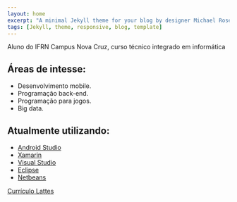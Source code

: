 ```yaml
---
layout: home
excerpt: "A minimal Jekyll theme for your blog by designer Michael Rose."
tags: [Jekyll, theme, responsive, blog, template]
---
```


Aluno do IFRN Campus Nova Cruz, curso técnico integrado em informática
## Áreas de intesse:

* Desenvolvimento mobile.
* Programação back-end.
* Programação para jogos.
* Big data.

## Atualmente utilizando:

* [Android Studio](https://developer.android.com/studio/index.html?hl=pt-br)
* [Xamarin](https://www.xamarin.com/)
* [Visual Studio](https://www.visualstudio.com/)
* [Eclipse](https://eclipse.org/)
* [Netbeans](https://netbeans.org/)  


<a markdown="0" href="http://lattes.cnpq.br/3092841355862576" class="btn">Currículo Lattes	</a>